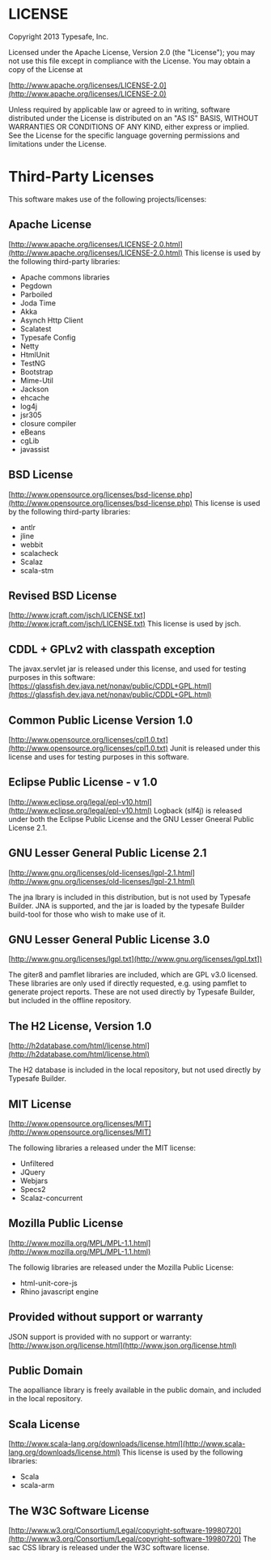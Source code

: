 # LICENSE

Copyright 2013 Typesafe, Inc.

Licensed under the Apache License, Version 2.0 (the "License");
you may not use this file except in compliance with the License.
You may obtain a copy of the License at

[http://www.apache.org/licenses/LICENSE-2.0](http://www.apache.org/licenses/LICENSE-2.0)

Unless required by applicable law or agreed to in writing, software
distributed under the License is distributed on an "AS IS" BASIS,
WITHOUT WARRANTIES OR CONDITIONS OF ANY KIND, either express or implied.
See the License for the specific language governing permissions and
limitations under the License.


# Third-Party Licenses

This software makes use of the following projects/licenses:


## Apache License
   [http://www.apache.org/licenses/LICENSE-2.0.html](http://www.apache.org/licenses/LICENSE-2.0.html)
   This license is used by the following third-party libraries:
   * Apache commons libraries
   * Pegdown
   * Parboiled
   * Joda Time
   * Akka
   * Asynch Http Client
   * Scalatest
   * Typesafe Config
   * Netty
   * HtmlUnit
   * TestNG
   * Bootstrap
   * Mime-Util
   * Jackson
   * ehcache
   * log4j
   * jsr305
   * closure compiler
   * eBeans
   * cgLib
   * javassist
## BSD License
  [http://www.opensource.org/licenses/bsd-license.php](http://www.opensource.org/licenses/bsd-license.php)
  This license is used by the following third-party libraries:
  * antlr
  * jline
  * webbit
  * scalacheck
  * Scalaz
  * scala-stm

## Revised BSD License
  [http://www.jcraft.com/jsch/LICENSE.txt](http://www.jcraft.com/jsch/LICENSE.txt)
  This license is used by jsch.

## CDDL + GPLv2 with classpath exception
  The javax.servlet jar is released under this license, and used for testing purposes in this software:
  [https://glassfish.dev.java.net/nonav/public/CDDL+GPL.html](https://glassfish.dev.java.net/nonav/public/CDDL+GPL.html)

## Common Public License Version 1.0
  [http://www.opensource.org/licenses/cpl1.0.txt](http://www.opensource.org/licenses/cpl1.0.txt)
  Junit is released under this license and uses for testing purposes in this software.

## Eclipse Public License - v 1.0 
  [http://www.eclipse.org/legal/epl-v10.html](http://www.eclipse.org/legal/epl-v10.html)
  Logback (slf4j) is released under both the Eclipse Public License and the GNU Lesser Gneeral Public License 2.1.

## GNU Lesser General Public License 2.1
  [http://www.gnu.org/licenses/old-licenses/lgpl-2.1.html](http://www.gnu.org/licenses/old-licenses/lgpl-2.1.html)

  The jna lbrary is included in this distribution, but is not used by Typesafe Builder.  JNA is supported, and the jar is loaded by the typesafe Builder build-tool for those who wish to make use of it.

## GNU Lesser General Public License 3.0
  [http://www.gnu.org/licenses/lgpl.txt](http://www.gnu.org/licenses/lgpl.txt])

  The giter8 and pamflet libraries are included, which are GPL v3.0 licensed.  These libraries are only used if directly requested, e.g. using pamflet to generate project reports.  These are not used directly by Typesafe Builder, but included in the offline repository.

## The H2 License, Version 1.0 
  [http://h2database.com/html/license.html](http://h2database.com/html/license.html)

  The H2 database is included in the local repository, but not used directly by Typesafe Builder.

## MIT License
  [http://www.opensource.org/licenses/MIT](http://www.opensource.org/licenses/MIT)

  The following libraries a released under the MIT license:
  * Unfiltered
  * JQuery
  * Webjars
  * Specs2
  * Scalaz-concurrent

## Mozilla Public License 
  [http://www.mozilla.org/MPL/MPL-1.1.html](http://www.mozilla.org/MPL/MPL-1.1.html)

  The followig libraries are released under the Mozilla Public License:
  * html-unit-core-js
  * Rhino javascript engine

## Provided without support or warranty 
  JSON support is provided with no support or warranty: [http://www.json.org/license.html](http://www.json.org/license.html)

## Public Domain
  The aopalliance library is freely available in the public domain, and included in the local repository.

## Scala License
  [http://www.scala-lang.org/downloads/license.html](http://www.scala-lang.org/downloads/license.html)
  This license is used by the following libraries:
  * Scala
  * scala-arm

## The W3C Software License 
  [http://www.w3.org/Consortium/Legal/copyright-software-19980720](http://www.w3.org/Consortium/Legal/copyright-software-19980720)
  The sac CSS library is released under the W3C software license.